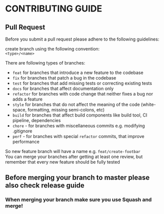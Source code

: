 # CONTRIBUTING GUIDE

## Pull Request

Before you submit a pull request please adhere to the following guidelines:

create branch using the following convention:\
`<type>/<name>`

There are following types of branches:

-   `feat` for branches that introduce a new feature to the codebase
-   `fix` for branches that patch a bug in the codebase
-   `test` for branches that add missing tests or correcting existing tests
-   `docs` for branches that affect documentation only
-   `refactor` for branches with code change that neither fixes a bug nor adds a feature
-   `style` for branches that do not affect the meaning of the code (white-space, formatting, missing semi-colons, etc)
-   `build` for branches that affect build components like build tool, CI pipeline, dependencies
-   `chore` - for branches with miscellaneous commits e.g. modifying .gitignore
-   `perf` - for branches with special `refactor` commits, that improve performance

So new feature branch will have a name e.g. `feat/create-footbar` \
You can merge your branches after getting at least one review, but remember that every new feature should be fully tested

## Before merging your branch to master please also check release guide

### When merging your branch make sure you use Squash and merge!
